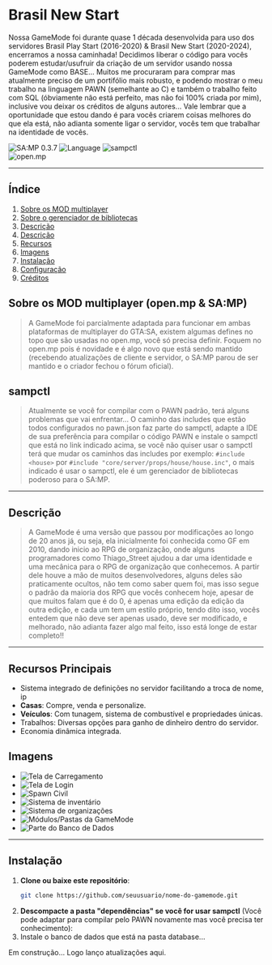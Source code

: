 # __Brasil New Start__
Nossa GameMode foi durante quase 1 década desenvolvida para uso dos servidores Brasil Play Start (2016-2020) & Brasil New Start (2020-2024), encerramos a nossa caminhada! Decidimos liberar o código para vocês poderem estudar/usufruir da criação de um servidor usando nossa GameMode como BASE... Muitos me procuraram para comprar mas atualmente preciso de um portifólio mais robusto, e podendo mostrar o meu trabalho na linguagem PAWN (semelhante ao C) e também o trabalho feito com SQL (óbviamente não está perfeito, mas não foi 100% criada por mim), inclusive vou deixar os créditos de alguns autores... Vale lembrar que a oportunidade que estou dando é para vocês criarem coisas melhores do que ela está, não adianta somente ligar o servidor, vocês tem que trabalhar na identidade de vocês.

![SA:MP 0.3.7](https://img.shields.io/badge/SA:MP-0.3.7-blue)
![Language](https://img.shields.io/badge/Language-PAWN-orange)
![sampctl](https://img.shields.io/badge/sampctl-v1.11.3%5E-yellow)  
![open.mp](https://img.shields.io/badge/open.mp-v1.3%5E-blue)  

---

## __Índice__  
1. [Sobre os MOD multiplayer](#descrição)  
2. [Sobre o gerenciador de bibliotecas](#recursos-principais)  
3. [Descrição](#descrição)  
4. [Descrição](#descrição)  
6. [Recursos](#comandos-disponíveis)
7. [Imagens](#dependências)
4. [Instalação](#instalação)  
5. [Configuração](#configuração)  
8. [Créditos](#créditos)

## __Sobre os MOD multiplayer__ (open.mp & SA:MP)
> A GameMode foi parcialmente adaptada para funcionar em ambas plataformas de multiplayer do GTA:SA, existem algumas defines no topo que são usadas no open.mp, você só precisa definir. Foquem no open.mp pois é novidade e é algo novo que está sendo mantido (recebendo atualizações de cliente e servidor, o SA:MP parou de ser mantido e o criador fechou o fórum oficial).

## __sampctl__
> Atualmente se você for compilar com o PAWN padrão, terá alguns problemas que vai enfrentar... O caminho das includes que estão todos configurados no pawn.json faz parte do sampctl, adapte a IDE de sua preferência para compilar o código PAWN e instale o sampctl que está no link indicado acima, se você não quiser usar o sampctl terá que mudar os caminhos das includes por exemplo: ```#include <house>``` por ```#include "core/server/props/house/house.inc"```, o mais indicado é usar o sampctl, ele é um gerenciador de bibliotecas poderoso para o SA:MP.

---

## __Descrição__  
> A GameMode é uma versão que passou por modificações ao longo de 20 anos já, ou seja, ela inicialmente foi conhecida como GF em 2010, dando inicio ao RPG de organização, onde alguns programadores como Thiago_Street ajudou a dar uma identidade e uma mecânica para o RPG de organização que conhecemos. A partir dele houve a mão de muitos desenvolvedores, alguns deles são praticamente ocultos, não tem como saber quem foi, mas isso segue o padrão da maioria dos RPG que vocês conhecem hoje, apesar de que muitos falam que é do 0, é apenas uma edição da edição da outra edição, e cada um tem um estilo próprio, tendo dito isso, vocês entedem que não deve ser apenas usado, deve ser modificado, e melhorado, não adianta fazer algo mal feito, isso está longe de estar completo!!

---

## __Recursos Principais__  
- Sistema integrado de definições no servidor facilitando a troca de nome, ip
- **Casas**: Compre, venda e personalize.  
- **Veículos**: Com tunagem, sistema de combustível e propriedades únicas.  
- Trabalhos: Diversas opções para ganho de dinheiro dentro do servidor.  
- Economia dinâmica integrada.

## __Imagens__  
- ![Tela de Carregamento](https://github.com/user-attachments/assets/351e81ff-28af-4937-b6d8-a013cc800f7a)
- ![Tela de Login](https://github.com/user-attachments/assets/f1b5a1b3-ec23-4f48-ad93-93c0cbc1a228)
- ![Spawn Civil](https://github.com/user-attachments/assets/adb8f5e9-0a20-4d5e-8d8c-6b45461115bd)
- ![Sistema de inventário](https://github.com/user-attachments/assets/aadbb27b-5d1f-4774-867a-fce24797df71)
- ![Sistema de organizações](https://github.com/user-attachments/assets/1c949dfc-c3ec-4e51-a080-b67661107c2f)
- ![Módulos/Pastas da GameMode](https://github.com/user-attachments/assets/73a6c48e-8e69-4227-9f2c-dc74fc4cef20)
- ![Parte do Banco de Dados](https://github.com/user-attachments/assets/8e617113-fbee-4c05-b8d9-169df98468e1)

---

## __Instalação__  
1. **Clone ou baixe este repositório**:  
   ```bash
   git clone https://github.com/seuusuario/nome-do-gamemode.git
2. **Descompacte a pasta "dependências" se você for usar sampctl** (Você pode adaptar para compilar pelo PAWN novamente mas você precisa ter conhecimento):
3. Instale o banco de dados que está na pasta database...




Em construção... Logo lanço atualizações aqui.
